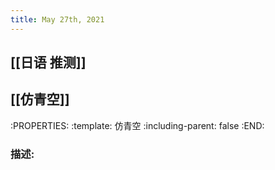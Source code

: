 ```yaml
---
title: May 27th, 2021
---
```


## [[日语 推测]]
## [[仿青空]]
:PROPERTIES:
:template: 仿青空
:including-parent: false
:END:
### 描述:
##
##
##
##
